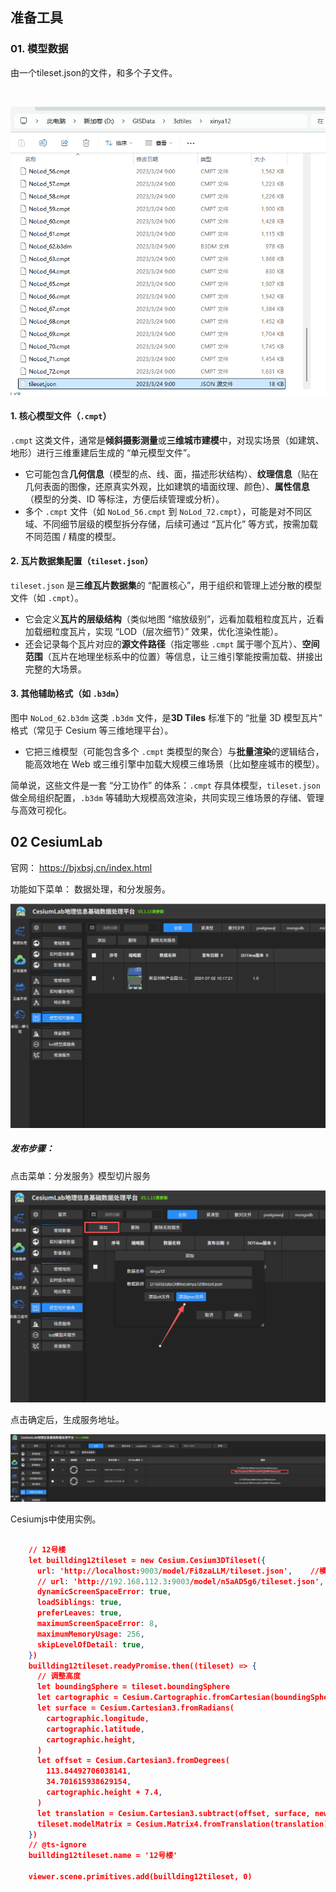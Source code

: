## 准备工具

###   01. 模型数据

   由一个tileset.json的文件，和多个子文件。

![]()

![01](.\img\01.png)

#### 1. 核心模型文件（`.cmpt`）

`.cmpt` 这类文件，通常是**倾斜摄影测量**或**三维城市建模**中，对现实场景（如建筑、地形）进行三维重建后生成的 “单元模型文件”。



- 它可能包含**几何信息**（模型的点、线、面，描述形状结构）、**纹理信息**（贴在几何表面的图像，还原真实外观，比如建筑的墙面纹理、颜色）、**属性信息**（模型的分类、ID 等标注，方便后续管理或分析）。
- 多个 `.cmpt` 文件（如 `NoLod_56.cmpt` 到 `NoLod_72.cmpt`），可能是对不同区域、不同细节层级的模型拆分存储，后续可通过 “瓦片化” 等方式，按需加载不同范围 / 精度的模型。

#### 2. 瓦片数据集配置（`tileset.json`）

`tileset.json` 是**三维瓦片数据集**的 “配置核心”，用于组织和管理上述分散的模型文件（如 `.cmpt`）。



- 它会定义**瓦片的层级结构**（类似地图 “缩放级别”，远看加载粗粒度瓦片，近看加载细粒度瓦片，实现 “LOD（层次细节）” 效果，优化渲染性能）。
- 还会记录每个瓦片对应的**源文件路径**（指定哪些 `.cmpt` 属于哪个瓦片）、**空间范围**（瓦片在地理坐标系中的位置）等信息，让三维引擎能按需加载、拼接出完整的大场景。

#### 3. 其他辅助格式（如 `.b3dm`）

图中 `NoLod_62.b3dm` 这类 `.b3dm` 文件，是**3D Tiles** 标准下的 “批量 3D 模型瓦片” 格式（常见于 Cesium 等三维地理平台）。



- 它把三维模型（可能包含多个 `.cmpt` 类模型的聚合）与**批量渲染**的逻辑结合，能高效地在 Web 或三维引擎中加载大规模三维场景（比如整座城市的模型）。



简单说，这些文件是一套 “分工协作” 的体系：`.cmpt` 存具体模型，`tileset.json` 做全局组织配置，`.b3dm` 等辅助大规模高效渲染，共同实现三维场景的存储、管理与高效可视化。

## 02 CesiumLab

官网： https://bjxbsj.cn/index.html

功能如下菜单：  数据处理，和分发服务。

![01](.\img\2.png)



##### 发布步骤：

点击菜单：分发服务》模型切片服务

![01](.\img\03.png)

点击确定后，生成服务地址。

![01](.\img\04.png)

Cesiumjs中使用实例。



```json

    // 12号楼
    let buillding12tileset = new Cesium.Cesium3DTileset({
      url: 'http://localhost:9003/model/Fi8zaLLM/tileset.json',    //模型地址
      // url: 'http://192.168.112.3:9003/model/n5aAD5g6/tileset.json',
      dynamicScreenSpaceError: true,
      loadSiblings: true,
      preferLeaves: true,
      maximumScreenSpaceError: 8,
      maximumMemoryUsage: 256,
      skipLevelOfDetail: true,
    })
    buillding12tileset.readyPromise.then((tileset) => {
      // 调整高度
      let boundingSphere = tileset.boundingSphere
      let cartographic = Cesium.Cartographic.fromCartesian(boundingSphere.center)
      let surface = Cesium.Cartesian3.fromRadians(
        cartographic.longitude,
        cartographic.latitude,
        cartographic.height,
      )
      let offset = Cesium.Cartesian3.fromDegrees(
        113.84492706038141,
        34.701615938629154,
        cartographic.height + 7.4,
      )
      let translation = Cesium.Cartesian3.subtract(offset, surface, new Cesium.Cartesian3())
      tileset.modelMatrix = Cesium.Matrix4.fromTranslation(translation)
    })
    // @ts-ignore
    buillding12tileset.name = '12号楼'

    viewer.scene.primitives.add(buillding12tileset, 0)

```








